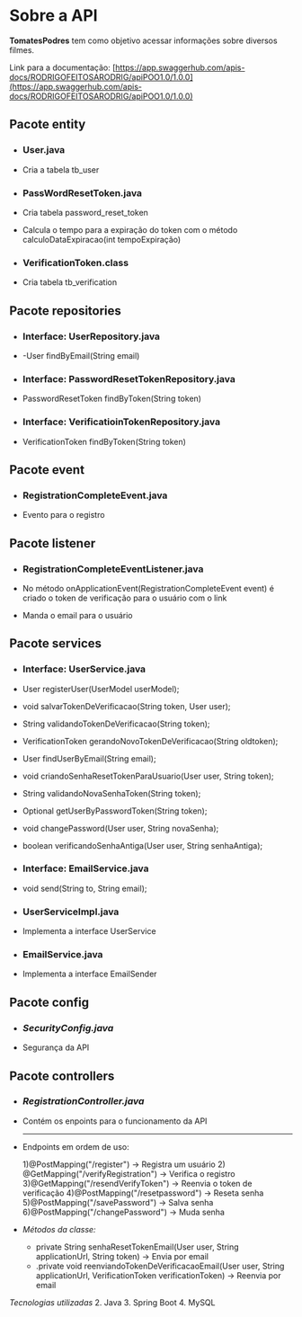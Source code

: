 # Sobre a API

**TomatesPodres** tem como objetivo acessar informações sobre diversos filmes.

Link para a documentação: [https://app.swaggerhub.com/apis-docs/RODRIGOFEITOSARODRIG/apiPOO1.0/1.0.0](https://app.swaggerhub.com/apis-docs/RODRIGOFEITOSARODRIG/apiPOO1.0/1.0.0)

## Pacote entity

- ### **User.java**

 -   Cria a tabela tb_user

- ### **PassWordResetToken.java**
 - Cria tabela password_reset_token
 - Calcula o tempo para a expiração do token com o método calculoDataExpiracao(int tempoExpiração)

- ### **VerificationToken.class**
 - Cria tabela tb_verification

## Pacote repositories

- ### **Interface: UserRepository.java**

 -   -User findByEmail(String email)

- ### **Interface: PasswordResetTokenRepository.java**
 - PasswordResetToken findByToken(String token)

- ### **Interface: VerificatioinTokenRepository.java**
 - VerificationToken findByToken(String token)

  ## Pacote event

- ### **RegistrationCompleteEvent.java**

 -   Evento para o registro

## Pacote listener

- ### **RegistrationCompleteEventListener.java**

 -  No método onApplicationEvent(RegistrationCompleteEvent event) é criado o token de verificação para o usuário com o link
 - Manda o email para o usuário


## Pacote services

- ### **Interface: UserService.java**

 -   User registerUser(UserModel userModel);

 - void salvarTokenDeVerificacao(String token, User user);

 - String validandoTokenDeVerificacao(String token);

 - VerificationToken gerandoNovoTokenDeVerificacao(String oldtoken);

 - User findUserByEmail(String email);

 - void criandoSenhaResetTokenParaUsuario(User user, String token);

 - String validandoNovaSenhaToken(String token);

 - Optional<User> getUserByPasswordToken(String token);

 - void changePassword(User user, String novaSenha);

 - boolean verificandoSenhaAntiga(User user, String senhaAntiga);

- ### **Interface: EmailService.java**
 - void send(String to, String email);

- ### **UserServiceImpl.java**
 - Implementa a interface UserService
- ### **EmailService.java**
 - Implementa a interface EmailSender
 ## Pacote config
 - ### *SecurityConfig.java*
 - Segurança da API
## Pacote controllers

 - ### *RegistrationController.java*
 - Contém os enpoints para o funcionamento da API
   _________________

 - Endpoints em ordem de uso:

	1)@PostMapping("/register")          -> Registra um usuário
        2) @GetMapping("/verifyRegistration") -> Verifica o registro
	3)@GetMapping("/resendVerifyToken")  -> Reenvia o token de verificação
	4)@PostMapping("/resetpassword")     -> Reseta senha 
        5)@PostMapping("/savePassword")      -> Salva senha
	6)@PostMapping("/changePassword")    -> Muda senha
-   *Métodos da classe:*
    -   private String senhaResetTokenEmail(User user, String applicationUrl, String token) -> Envia por email 
      - .private void reenviandoTokenDeVerificacaoEmail(User user, String applicationUrl, VerificationToken verificationToken) -> Reenvia por email


*Tecnologias utilizadas*
 2. Java
 3. Spring Boot
 4. MySQL
